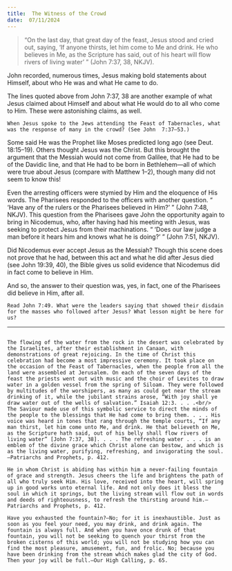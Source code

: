 ```yaml
---
title:  The Witness of the Crowd
date:  07/11/2024
---
```


> <p></p>
> “On the last day, that great day of the feast, Jesus stood and cried out, saying, ‘If anyone thirsts, let him come to Me and drink. He who believes in Me, as the Scripture has said, out of his heart will flow rivers of living water’ ” (John 7:37, 38, NKJV).

John recorded, numerous times, Jesus making bold statements about Himself, about who He was and what He came to do.

The lines quoted above from John 7:37, 38 are another example of what Jesus claimed about Himself and about what He would do to all who come to Him. These were astonishing claims, as well.

`When Jesus spoke to the Jews attending the Feast of Tabernacles, what was the response of many in the crowd? (See John  7:37–53.)`

Some said He was the Prophet like Moses predicted long ago (see Deut. 18:15–19). Others thought Jesus was the Christ. But this brought the argument that the Messiah would not come from Galilee, that He had to be of the Davidic line, and that He had to be born in Bethlehem—all of which were true about Jesus (compare with Matthew 1–2), though many did not seem to know this!

Even the arresting officers were stymied by Him and the eloquence of His words. The Pharisees responded to the officers with another question. “ ‘Have any of the rulers or the Pharisees believed in Him?’ ” (John 7:48, NKJV). This question from the Pharisees gave John the opportunity again to bring in Nicodemus, who, after having had his meeting with Jesus, was seeking to protect Jesus from their machinations. “ ‘Does our law judge a man before it hears him and knows what he is doing?’ ” (John 7:51, NKJV).

Did Nicodemus ever accept Jesus as the Messiah? Though this scene does not prove that he had, between this act and what he did after Jesus died (see John 19:39, 40), the Bible gives us solid evidence that Nicodemus did in fact come to believe in Him.

And so, the answer to their question was, yes, in fact, one of the Pharisees did believe in Him, after all.

`Read John 7:49. What were the leaders saying that showed their disdain for the masses who followed after Jesus? What lesson might be here for us?`

---

```=Additional Reading: Selected Quotes from Ellen G. White

The flowing of the water from the rock in the desert was cele­brated by the Israelites, after their establishment in Canaan, with demonstrations of great rejoicing. In the time of Christ this celebration had become a most impressive ceremony. It took place on the occasion of the Feast of Tabernacles, when the people from all the land were assembled at Jerusalem. On each of the seven days of the feast the priests went out with music and the choir of Levites to draw water in a golden vessel from the spring of Siloam. They were followed by multitudes of the worshipers, as many as could get near the stream drinking of it, while the jubilant strains arose, “With joy shall ye draw water out of the wells of salvation.” Isaiah 12:3. . . .<br/>
The Saviour made use of this symbolic service to direct the minds of the people to the blessings that He had come to bring them. . . . His voice was heard in tones that rang through the temple courts, “If any man thirst, let him come unto Me, and drink. He that believeth on Me, as the Scripture hath said, out of his belly shall flow rivers of living water” [John 7:37, 38]. . . . The refreshing water . . . is an emblem of the divine grace which Christ alone can bestow, and which is as the living water, purifying, refreshing, and invigorating the soul.—Patriarchs and Prophets, p. 412.

He in whom Christ is abiding has within him a never-failing fountain of grace and strength. Jesus cheers the life and brightens the path of all who truly seek Him. His love, received into the heart, will spring up in good works unto eternal life. And not only does it bless the soul in which it springs, but the living stream will flow out in words and deeds of righteousness, to refresh the thirsting around him.—Patriarchs and Prophets, p. 412.

Have you exhausted the fountain?—No; for it is inexhaustible. Just as soon as you feel your need, you may drink, and drink again. The fountain is always full. And when you have once drunk of that fountain, you will not be seeking to quench your thirst from the broken cisterns of this world; you will not be studying how you can find the most pleasure, amusement, fun, and frolic. No; because you have been drinking from the stream which makes glad the city of God. Then your joy will be full.—Our High Calling, p. 65.
```